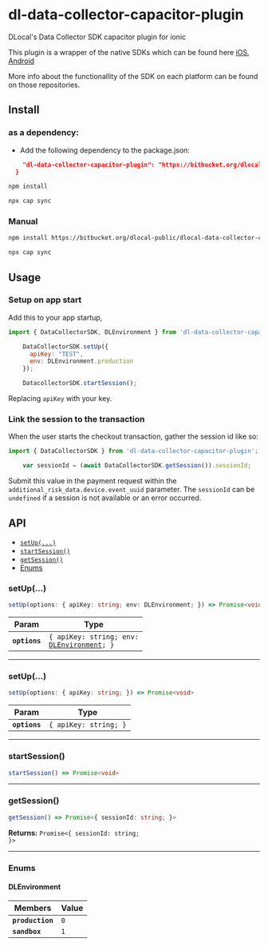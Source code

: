 # dl-data-collector-capacitor-plugin

DLocal's Data Collector SDK capacitor plugin for ionic

This plugin is a wrapper of the native SDKs which can be found here [iOS](https://bitbucket.org/dlocal-public/data-collector-sdk-ios/src/master/), [Android](https://bitbucket.org/dlocal-public/data-collector-sdk-android/src/master/)

More info about the functionallity of the SDK on each platform can be found on those repositories.

## Install
### as a dependency:
- Add the following dependency to the package.json:
```json
    "dl-data-collector-capacitor-plugin": "https://bitbucket.org/dlocal-public/dlocal-data-collector-capacitor-plugin.git#v0.0.1"
  }
```

```bash
npm install

npx cap sync
```
### Manual
```bash
npm install https://bitbucket.org/dlocal-public/dlocal-data-collector-capacitor-plugin.git#v0.0.1

npx cap sync
```

## Usage
### Setup on app start
Add this to your app startup, 
```javascript
import { DataCollectorSDK, DLEnvironment } from 'dl-data-collector-capacitor-plugin';

    DataCollectorSDK.setUp({
      apiKey: "TEST",
      env: DLEnvironment.production
    });

    DatacollectorSDK.startSession();
```
Replacing `apiKey` with your key.

### Link the session to the transaction
When the user starts the checkout transaction, gather the session id like so:

```javascript
import { DataCollectorSDK } from 'dl-data-collector-capacitor-plugin';

    var sessionId = (await DataCollectorSDK.getSession()).sessionId;
```
Submit this value in the payment request within the `additional_risk_data.device.event_uuid` parameter. The `sessionId` can be `undefined` if a session is not available or an error occurred.

## API
* [`setUp(...)`](#setup)
* [`startSession()`](#startsession)
* [`getSession()`](#getsession)
* [Enums](#enums)

<docgen-api>
<!--Update the source file JSDoc comments and rerun docgen to update the docs below-->

### setUp(...)

```typescript
setUp(options: { apiKey: string; env: DLEnvironment; }) => Promise<void>
```

| Param         | Type                                                                              |
| ------------- | --------------------------------------------------------------------------------- |
| **`options`** | <code>{ apiKey: string; env: <a href="#dlenvironment">DLEnvironment</a>; }</code> |

--------------------


### setUp(...)

```typescript
setUp(options: { apiKey: string; }) => Promise<void>
```

| Param         | Type                             |
| ------------- | -------------------------------- |
| **`options`** | <code>{ apiKey: string; }</code> |

--------------------


### startSession()

```typescript
startSession() => Promise<void>
```

--------------------


### getSession()

```typescript
getSession() => Promise<{ sessionId: string; }>
```

**Returns:** <code>Promise&lt;{ sessionId: string; }&gt;</code>

--------------------


### Enums


#### DLEnvironment

| Members          | Value          |
| ---------------- | -------------- |
| **`production`** | <code>0</code> |
| **`sandbox`**    | <code>1</code> |

</docgen-api>
